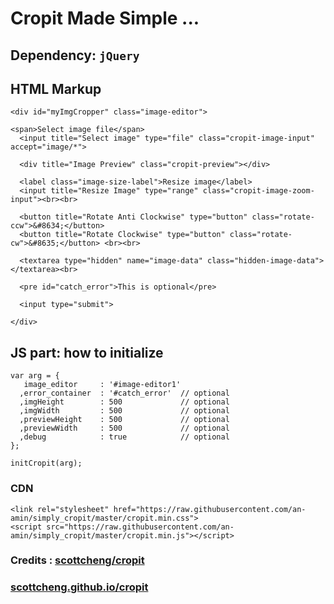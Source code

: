 # Cropit Made Simple ... 

## Dependency:  `jQuery` 


## HTML Markup 

````
<div id="myImgCropper" class="image-editor">

<span>Select image file</span>
  <input title="Select image" type="file" class="cropit-image-input" accept="image/*">

  <div title="Image Preview" class="cropit-preview"></div>

  <label class="image-size-label">Resize image</label>
  <input title="Resize Image" type="range" class="cropit-image-zoom-input"><br><br>

  <button title="Rotate Anti Clockwise" type="button" class="rotate-ccw">&#8634;</button>
  <button title="Rotate Clockwise" type="button" class="rotate-cw">&#8635;</button> <br><br>

  <textarea type="hidden" name="image-data" class="hidden-image-data"></textarea><br>

  <pre id="catch_error">This is optional</pre>

  <input type="submit">

</div>
````

##	JS part: how to initialize 

````
var arg = {
   image_editor     : '#image-editor1'
  ,error_container  : '#catch_error'  // optional
  ,imgHeight        : 500             // optional
  ,imgWidth         : 500             // optional
  ,previewHeight    : 500             // optional
  ,previewWidth     : 500             // optional
  ,debug            : true            // optional
}; 

initCropit(arg);
````

### CDN 
````
<link rel="stylesheet" href="https://raw.githubusercontent.com/an-amin/simply_cropit/master/cropit.min.css">
<script src="https://raw.githubusercontent.com/an-amin/simply_cropit/master/cropit.min.js"></script>
````

### Credits : [scottcheng/cropit](https://github.com/scottcheng/cropit)
### [scottcheng.github.io/cropit](http://scottcheng.github.io/cropit/)